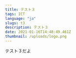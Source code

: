 ```yaml
---
title: テスト３
tags: ICT
language: "ja"
slugs: t3
description: テスト３
date: 2021-01-16T14:48:49.461Z
thumbnail: /uploads/logo.png
---
```

テスト３だよ